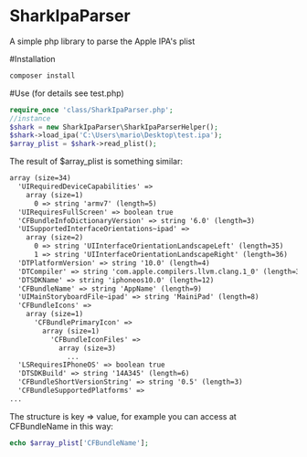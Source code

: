 # SharkIpaParser

A simple php library to parse the Apple IPA's plist

#Installation
```php
composer install
```

#Use (for details see test.php)
```php
require_once 'class/SharkIpaParser.php';
//instance
$shark = new SharkIpaParser\SharkIpaParserHelper();
$shark->load_ipa('C:\Users\mario\Desktop\test.ipa');
$array_plist = $shark->read_plist();
```

The result of $array_plist is something similar:
```xml
array (size=34)
  'UIRequiredDeviceCapabilities' => 
    array (size=1)
      0 => string 'armv7' (length=5)
  'UIRequiresFullScreen' => boolean true
  'CFBundleInfoDictionaryVersion' => string '6.0' (length=3)
  'UISupportedInterfaceOrientations~ipad' => 
    array (size=2)
      0 => string 'UIInterfaceOrientationLandscapeLeft' (length=35)
      1 => string 'UIInterfaceOrientationLandscapeRight' (length=36)
  'DTPlatformVersion' => string '10.0' (length=4)
  'DTCompiler' => string 'com.apple.compilers.llvm.clang.1_0' (length=34)
  'DTSDKName' => string 'iphoneos10.0' (length=12)
  'CFBundleName' => string 'AppName' (length=9)
  'UIMainStoryboardFile~ipad' => string 'MainiPad' (length=8)
  'CFBundleIcons' => 
    array (size=1)
      'CFBundlePrimaryIcon' => 
        array (size=1)
          'CFBundleIconFiles' => 
            array (size=3)
              ...
  'LSRequiresIPhoneOS' => boolean true
  'DTSDKBuild' => string '14A345' (length=6)
  'CFBundleShortVersionString' => string '0.5' (length=3)
  'CFBundleSupportedPlatforms' => 
...
```

The structure is key => value, for example you can access at CFBundleName in
this way:

```php
echo $array_plist['CFBundleName'];
```

